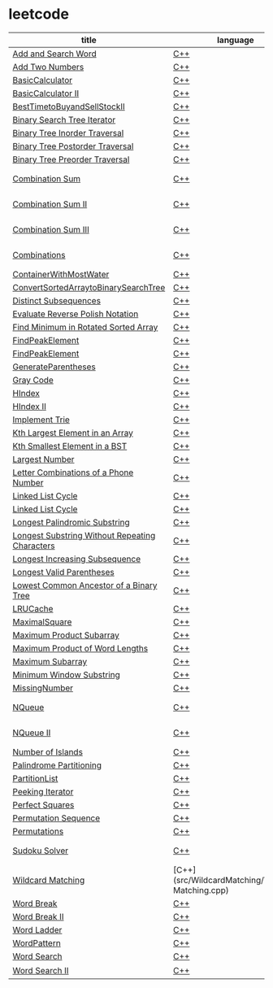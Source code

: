 leetcode
====
|title|language|difficulty|type|
|----|---|---|---|
|[Add and Search Word](https://leetcode.com/problems/add-and-search-word-data-structure-design)|[C++](src/Add%20and%20Search%20Word/AddandSearchWord.cpp)|Medium|trie tree|
|[Add Two Numbers](https://leetcode.com/problems/add-two-numbers/)|[C++](src/Add%20Two%20Numbers/AddTwoNumbers.cpp)|Medium||
|[BasicCalculator](https://leetcode.com/problems/basic-calculator/)|[C++](src/Basic%20Calculator/BasicCalculator.cpp)|Medium||
|[BasicCalculator II](https://leetcode.com/problems/basic-calculator-ii/)|[C++](src/Basic%20Calculator%20II/BasicCalculator2.cpp)|Medium||
|[BestTimetoBuyandSellStockII](https://leetcode.com/problems/best-time-to-buy-and-sell-stock-ii/)|[C++](src/BestTimetoBuyandSellStockII/BuyAndSellStock2.cpp)|Medium||
|[Binary Search Tree Iterator](https://leetcode.com/problems/binary-search-tree-iterator/)|[C++](src/Binary%20Search%20Tree%20Iterator/BinarySearchTreeIterator.cpp)|Medium||
|[Binary Tree Inorder Traversal](https://leetcode.com/problems/binary-tree-inorder-traversal/)|[C++](src/Binary%20Tree%20Inorder%20Traversal/BinaryTreeInorderTraversal.cpp)|Medium||
|[Binary Tree Postorder Traversal](https://leetcode.com/problems/binary-tree-postorder-traversal/)|[C++](src/Binary%20Tree%20Postorder%20Traversal/BinaryTreePostorderTraversal.cpp)|Medium||
|[Binary Tree Preorder Traversal](https://leetcode.com/problems/binary-tree-preorder-traversal/)|[C++](src/Binary%20Tree%20Preorder%20Traversal/BinaryTreePreorderTraversal.cpp)|Medium||
|[Combination Sum](https://leetcode.com/problems/combination-sum/)|[C++](src/Combination%20Sum/CombinationSum.cpp)|Medium|combination repeated、dfs|
|[Combination Sum II](https://leetcode.com/problems/combination-sum-ii/)|[C++](src/Combination%20Sum%20II/CombinationSumII.cpp)|Medium|combination once、dfs|
|[Combination Sum III](https://leetcode.com/problems/combination-sum-iii/)|[C++](src/Combination%20Sum%20III/CombinationSum3.cpp)|Medium|combination、dfs|
|[Combinations](https://leetcode.com/problems/combinations//)|[C++](src/Combinations/Combinations.cpp)|Medium|combination、dfs|
|[ContainerWithMostWater](https://leetcode.com/problems/container-with-most-water/)|[C++](src/Container%20With%20Most%20Water/ContainerWithMostWater.cpp)|Medium||
|[ConvertSortedArraytoBinarySearchTree](https://leetcode.com/problems/convert-sorted-array-to-binary-search-tree/)|[C++](src/Convert%20Sorted%20Array%20to%20Binary%20Search%20Tree/ConvertSortedArraytoBinarySearchTree.cpp)|Medium||
|[Distinct Subsequences](https://leetcode.com/problems/distinct-subsequences/)|[C++](src/DistinctSubsequences/DistinctSubsequences.cpp)|Hard|dp|
|[Evaluate Reverse Polish Notation](https://leetcode.com/problems/evaluate-reverse-polish-notation/)|[C++](src/Evaluate%20Reverse%20Polish%20Notation/EvaluateReversePolishNotation.cpp)|Medium||
|[Find Minimum in Rotated Sorted Array](https://leetcode.com/problems/find-minimum-in-rotated-sorted-array/)|[C++](src/Find%20Minimum%20in%20Rotated%20Sorted%20Array/FindMinimuminRotatedSortedArray.cpp)|Medium||
|[FindPeakElement](https://leetcode.com/problems/find-peak-element/)|[C++](src/FindPeakElement/FindPeakElement.cpp)|Medium||
|[FindPeakElement](https://leetcode.com/problems/find-peak-element/)|[C++](src/FindPeakElement/FindPeakElement.cpp)|Medium||
|[GenerateParentheses](https://leetcode.com/problems/generate-parentheses/)|[C++](src/GenerateParentheses/GenerateParentheses.cpp)|Medium||
|[Gray Code](https://leetcode.com/problems/gray-code/)|[C++](src/Gray%20Code/GrayCode.cpp)|Medium||
|[HIndex](https://leetcode.com/problems/h-index/)|[C++](src/HIndex/HIndex.cpp)|Medium||
|[HIndex II](https://leetcode.com/problems/h-index-ii/)|[C++](src/HIndex%20II/HIndex2.cpp)|Medium||
|[Implement Trie](https://leetcode.com/problems/implement-trie/)|[C++](src/Implement%20Trie/ImplementTrie.cpp)|Medium||
|[Kth Largest Element in an Array](https://leetcode.com/problems/kth-largest-element-in-an-array/)|[C++](src/Kth%20Largest%20Element%20in%20an%20Array/KthLargestElementinanArray.cpp)|Medium||
|[Kth Smallest Element in a BST](https://leetcode.com/problems/kth-largest-element-in-an-array/)|[C++](src/Kth%20Smallest%20Element%20in%20a%20BST/KthSmallestElementinaBST.cpp)|Medium||
|[Largest Number](https://leetcode.com/problems/largest-number/)|[C++](src/Largest%20Number/LargestNumber.cpp)|Medium||
|[Letter Combinations of a Phone Number](https://leetcode.com/problems/letter-combinations-of-a-phone-number/)|[C++](src/Letter%20Combinations%20of%20a%20Phone%20Number/LetterCombinationsofaPhoneNumber.cpp)|Medium|dfs|
|[Linked List Cycle](https://leetcode.com/problems/linked-list-cycle/)|[C++](src/Linked%20List%20Cycle/LinkedListCycle.cpp)|Medium||
|[Linked List Cycle](https://leetcode.com/problems/linked-list-cycle/)|[C++](src/Linked%20List%20Cycle/LinkedListCycle.cpp)|Medium||
|[Longest Palindromic Substring](https://leetcode.com/problems/longest-palindromic-substring/)|[C++](src/Longest%20Palindromic%20Substring/LongestPalindromicSubstring.cpp)|Medium||
|[Longest Substring Without Repeating Characters](https://leetcode.com/problems/longest-substring-without-repeating-characters/)|[C++](src/Longest%20Substring%20Without%20Repeating%20Characters/LongestSubstringWithoutRepeatingCharacters.cpp)|Medium||
|[Longest Increasing Subsequence](https://leetcode.com/problems/longest-increasing-subsequence/)|[C++](src/LongestIncreasingSubsequence/LongestIncreasingSubsequence.cpp)|Medium|dp|
|[Longest Valid Parentheses](https://leetcode.com/problems/longest-valid-parentheses/)|[C++](src/LongestValidParentheses/LongestValidParentheses.cpp)|Hard|dp|
|[Lowest Common Ancestor of a Binary Tree](https://leetcode.com/problems/longest-valid-parentheses/)|[C++](src/Lowest%20Common%20Ancestor%20of%20a%20Binary%20Tree/LowestCommonAncestorofaBinaryTree2.cpp)|Medium|dfs|
|[LRUCache](https://leetcode.com/problems/lru-cache/)|[C++](src/LRUCache/LRUCache.cpp)|Hard||
|[MaximalSquare](https://leetcode.com/problems/maximal-square/)|[C++](src/Maximal%20Square/MaximalSquare.cpp)|Medium|dp|
|[Maximum Product Subarray](https://leetcode.com/problems/maximum-product-subarray/)|[C++](src/Maximum%20Product%20Subarray/MaximumProductSubarray.cpp)|Medium||
|[Maximum Product of Word Lengths](https://leetcode.com/problems/maximum-product-of-word-lengths/)|[C++](src/MaximumProductofWordLengths/MaximumProductofWordLengths.cpp)|Medium|bit|
|[Maximum Subarray](https://leetcode.com/problems/maximum-subarray/)|[C++](src/MaximumSubarray/MaximumSubarray.cpp)|Medium|dp|
|[Minimum Window Substring](https://leetcode.com/problems/minimum-window-substring/)|[C++](src/Minimum%20Window%20Substring/MinimumWindowSubstring.cpp)|Medium||
|[MissingNumber](https://leetcode.com/problems/missing-number/)|[C++](src/Missing%20Number/MissingNumber.cpp)|Medium||
|[NQueue](https://leetcode.com/problems/n-queens/)|[C++](src/NQueue/NQueue.cpp)|Hard|dfs、stack、backtrace|
|[NQueue II](https://leetcode.com/problems/n-queens-ii/)|[C++](src/NQueue%20II/NQueueII.cpp)|Hard|dfs、stack、backtrace|
|[Number of Islands](https://leetcode.com/problems/number-of-islands/)|[C++](src/Number%20of%20Islands/NumberofIslands.cpp)|Medium||
|[Palindrome Partitioning](https://leetcode.com/problems/palindrome-partitioning/)|[C++](src/PalindromePartitioning/PalindromePartitioning.cpp)|Medium||
|[PartitionList](https://leetcode.com/problems/partition-list/)|[C++](src/PartitionList/Partition%20List.cpp)|Medium||
|[Peeking Iterator](https://leetcode.com/problems/peeking-iterator/)|[C++](src/PeekingIterator/PeekingIterator.cpp)|Medium||
|[Perfect Squares](https://leetcode.com/problems/perfect-squares/)|[C++](src/PerfectSquares/PermutationSequence.cpp)|Medium||
|[Permutation Sequence](https://leetcode.com/problems/permutation-sequence/)|[C++](src/PermutationSequence/PermutationSequence.cpp)|Medium||
|[Permutations](https://leetcode.com/problems/permutations/)|[C++](src/Permutations/Permutations.cpp)|Medium||
|[Sudoku Solver](https://leetcode.com/problems/sudoku-solver/)|[C++](src/Sudoku%20Solver/SudokuSolver.cpp)|Hard|dfs、stack、backtrace|
|[Wildcard Matching](https://leetcode.com/problems/wildcard-matching/)|[C++](src/WildcardMatching/Wildcard Matching.cpp)|Hard|dp|
|[Word Break](https://leetcode.com/problems/word-break/)|[C++](src/WordBreak/WordBreak.cpp)|Medium|dp|
|[Word Break II](https://leetcode.com/problems/word-break-ii/)|[C++](src/WordBreak%20II/WordBreak2.cpp)|Hard|dp|
|[Word Ladder](https://leetcode.com/problems/word-ladder/)|[C++](src/WordLadder/WordLadder.cpp)|Medium|bfs|
|[WordPattern](https://leetcode.com/problems/word-pattern/)|[C++](src/WordPattern/WordPattern.cpp)|Medium||
|[Word Search](https://leetcode.com/problems/word-search/)|[C++](src/WordSearch/WordSearch.cpp)|Medium|dfs|
|[Word Search II](https://leetcode.com/problems/word-search-ii/)|[C++](src/WordSearch%20II/WordSearch2.cpp)|Hard|dfs、trie tree|







